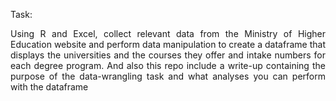 Task:

<p align="Justify"> Using R and Excel, collect relevant data from the Ministry of Higher Education website and perform data manipulation to create a dataframe that displays the universities and the courses they offer and intake numbers for each degree program.  And also this repo include a write-up containing the purpose of the data-wrangling task and what analyses you can perform with the dataframe</p>
